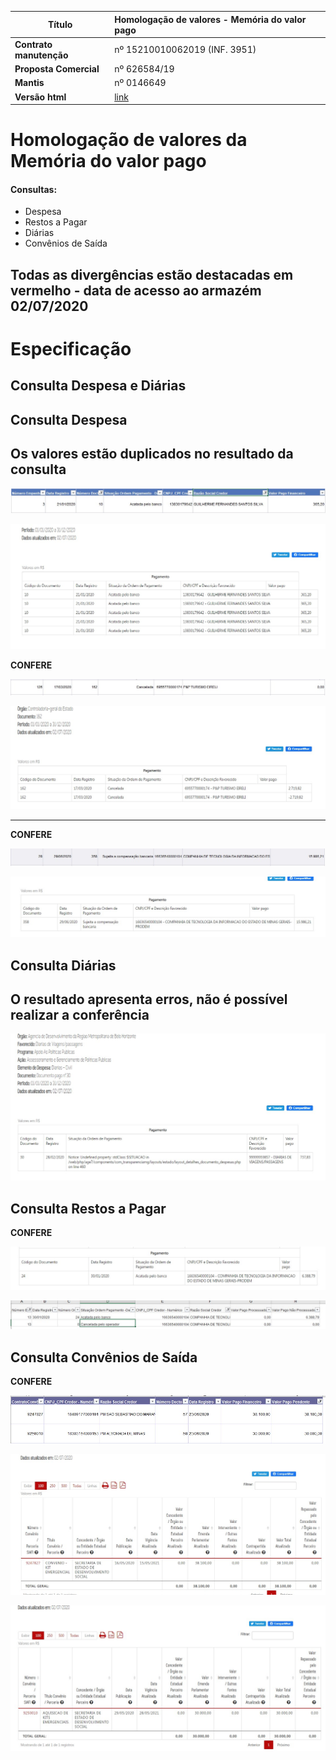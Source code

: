 
| Título| Homologação de valores - Memória do valor pago
| -|:-
|__Contrato manutenção__ | nº 15210010062019 (INF. 3951)
|__Proposta Comercial__ | nº 626584/19
|__Mantis__ |nº 0146649
|__Versão html__ |[link]()

# Homologação de valores da Memória do valor pago

#### Consultas:
* Despesa
* Restos a Pagar
* Diárias
* Convênios de Saída

<div class="alert alert-danger">

Todas as divergências estão destacadas em vermelho - data de acesso ao armazém 02/07/2020
--
  </div>


# Especificação

## Consulta Despesa e Diárias

<div class="alert alert-danger">

Consulta Despesa
--
Os valores estão duplicados no resultado da consulta
--

![](static/valores-empenho3-documento10-despesa.jpg)

![](static/valores-empenho3-documento10-despesa-portal.jpg)

  </div>

<div class="alert alert-success">

__CONFERE__

![](static/valores-empenho126-documento162-despesa.jpg)

![](static/valores-empenho126-documento162-despesa-portal.jpg)

---
__CONFERE__

![](static/valores-empenho28-documento358-despesa.jpg)

![](static/valores-empenho28-documento358-despesa-portal.jpg)

  </div>

<div class="alert alert-danger">

Consulta Diárias
--
O resultado apresenta erros, não é possível realizar a conferência
--

![](static/valores-op-diarias.jpg)

</div>


## Consulta Restos a Pagar

<div class="alert alert-success">

__CONFERE__

![](static/valores-empenho13-documento24-RP-portal.jpg)

![](static/valores-empenho13-documento24-RP.jpg)

</div>

## Consulta Convênios de Saída

<div class="alert alert-success">

__CONFERE__

![](static/valores-9247827-9250010l.jpg)

![](static/valores-9247827-portal.jpg)

![](static/valores-9250010-portal.jpg)

</div>
